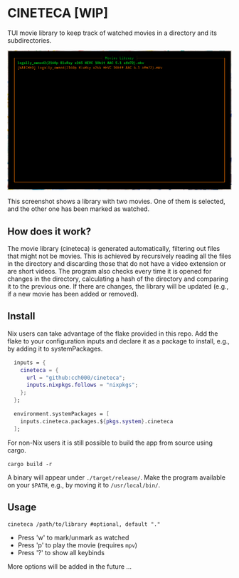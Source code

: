 # CINETECA \[WIP\]

TUI movie library to keep track of watched movies in a directory and its subdirectories.

![](img/screenshot.png)

This screenshot shows a library with two movies. One of them is selected, and the other one has been marked as watched.

## How does it work?

The movie library (cineteca) is generated automatically, filtering out files that might not be movies.
This is achieved by recursively reading all the files in the directory and discarding those
that do not have a video extension or are short videos. The program also checks every time
it is opened for changes in the directory, calculating a hash of the directory and comparing
it to the previous one. If there are changes, the library will be updated 
(e.g., if a new movie has been added or removed). 

## Install

Nix users can take advantage of the flake provided in this repo. Add the flake to your
configuration inputs and declare it as a package to install, e.g., by adding it to systemPackages.

```Nix
  inputs = {
    cineteca = {
      url = "github:cch000/cineteca";
      inputs.nixpkgs.follows = "nixpkgs";
    };
  };
```
```Nix
  environment.systemPackages = [
    inputs.cineteca.packages.${pkgs.system}.cineteca
  ];
```

For non-Nix users it is still possible to build the app from source using cargo.

```console
cargo build -r
```
A binary will appear under `./target/release/`. 
Make the program available on your `$PATH`, e.g., by moving it to `/usr/local/bin/`.

## Usage

```console
cineteca /path/to/library #optional, default "."
```

- Press 'w' to mark/unmark as watched 
- Press 'p' to play the movie (requires `mpv`)
- Press '?' to show all keybinds

More options will be added in the future
...
